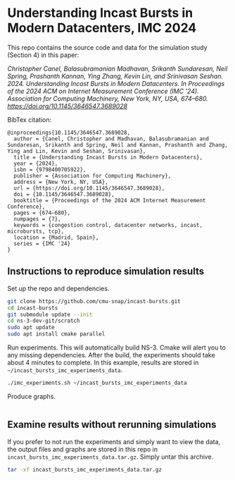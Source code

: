 # Understanding Incast Bursts in Modern Datacenters, IMC 2024

This repo contains the source code and data for the simulation study (Section 4) in this paper:

_Christopher Canel, Balasubramanian Madhavan, Srikanth Sundaresan, Neil Spring, Prashanth Kannan, Ying Zhang, Kevin Lin, and Srinivasan Seshan. 2024. Understanding Incast Bursts in Modern Datacenters. In Proceedings of the 2024 ACM on Internet Measurement Conference (IMC '24). Association for Computing Machinery, New York, NY, USA, 674–680. https://doi.org/10.1145/3646547.3689028_

BibTex citation:
```
@inproceedings{10.1145/3646547.3689028,
  author = {Canel, Christopher and Madhavan, Balasubramanian and Sundaresan, Srikanth and Spring, Neil and Kannan, Prashanth and Zhang, Ying and Lin, Kevin and Seshan, Srinivasan},
  title = {Understanding Incast Bursts in Modern Datacenters},
  year = {2024},
  isbn = {9798400705922},
  publisher = {Association for Computing Machinery},
  address = {New York, NY, USA},
  url = {https://doi.org/10.1145/3646547.3689028},
  doi = {10.1145/3646547.3689028},
  booktitle = {Proceedings of the 2024 ACM Internet Measurement Conference},
  pages = {674–680},
  numpages = {7},
  keywords = {congestion control, datacenter networks, incast, microbursts, tcp},
  location = {Madrid, Spain},
  series = {IMC '24}
}
```


## Instructions to reproduce simulation results

Set up the repo and dependencies.
```bash
git clone https://github.com/cmu-snap/incast-bursts.git
cd incast-bursts
git submodule update --init
cd ns-3-dev-git/scratch
sudo apt update
sudo apt install cmake parallel
```

Run experiments. This will automatically build NS-3. Cmake will alert you to any missing dependencies. After the build, the experiments should take about 4 minutes to complete. In this example, results are stored in `~/incast_bursts_imc_experiments_data`.
```bash
./imc_experiments.sh ~/incast_bursts_imc_experiments_data
```

Produce graphs.
```bash


```


## Examine results without rerunning simulations

If you prefer to not run the experiments and simply want to view the data, the output files and graphs are stored in this repo in `incast_bursts_imc_experiments_data.tar.gz`. Simply untar this archive.
```bash
tar -xf incast_bursts_imc_experiments_data.tar.gz
```
